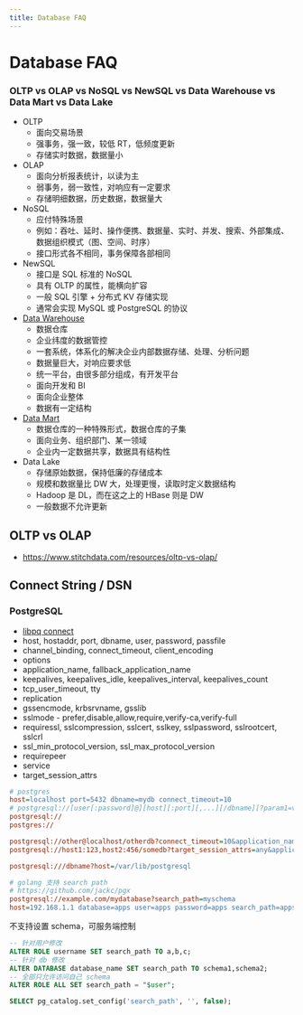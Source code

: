 ```yaml
---
title: Database FAQ
---
```


# Database FAQ

### OLTP vs OLAP vs NoSQL vs NewSQL vs Data Warehouse vs Data Mart vs Data Lake

- OLTP
  - 面向交易场景
  - 强事务，强一致，较低 RT，低频度更新
  - 存储实时数据，数据量小
- OLAP
  - 面向分析报表统计，以读为主
  - 弱事务，弱一致性，对响应有一定要求
  - 存储明细数据，历史数据，数据量大
- NoSQL
  - 应付特殊场景
  - 例如：吞吐、延时、操作便携、数据量、实时、并发、搜索、外部集成、数据组织模式（图、空间、时序）
  - 接口形式各不相同，事务保障各部相同
- NewSQL
  - 接口是 SQL 标准的 NoSQL
  - 具有 OLTP 的属性，能横向扩容
  - 一般 SQL 引擎 + 分布式 KV 存储实现
  - 通常会实现 MySQL 或 PostgreSQL 的协议
- [Data Warehouse](https://en.wikipedia.org/wiki/Data_warehouse)
  - 数据仓库
  - 企业纬度的数据管控
  - 一套系统，体系化的解决企业内部数据存储、处理、分析问题
  - 数据量巨大，对响应要求低
  - 统一平台，由很多部分组成，有开发平台
  - 面向开发和 BI
  - 面向企业整体
  - 数据有一定结构
- [Data Mart](https://en.wikipedia.org/wiki/Data_mart)
  - 数据仓库的一种特殊形式，数据仓库的子集
  - 面向业务、组织部门、某一领域
  - 企业内一定数据共享，数据具有结构性
- Data Lake
  - 存储原始数据，保持低廉的存储成本
  - 规模和数据量比 DW 大，处理更慢，读取时定义数据结构
  - Hadoop 是 DL，而在这之上的 HBase 则是 DW
  - 一般数据不允许更新

## OLTP vs OLAP

- https://www.stitchdata.com/resources/oltp-vs-olap/

## Connect String / DSN

### PostgreSQL

- [libpq connect](https://www.postgresql.org/docs/current/libpq-connect.html#LIBPQ-CONNSTRING)
- host, hostaddr, port, dbname, user, password, passfile
- channel_binding, connect_timeout, client_encoding
- options
- application_name, fallback_application_name
- keepalives, keepalives_idle, keepalives_interval, keepalives_count
- tcp_user_timeout, tty
- replication
- gssencmode, krbsrvname, gsslib
- sslmode - prefer,disable,allow,require,verify-ca,verify-full
- requiressl, sslcompression, sslcert, sslkey, sslpassword, sslrootcert, sslcrl
- ssl_min_protocol_version, ssl_max_protocol_version
- requirepeer
- service
- target_session_attrs

```ini
# postgres
host=localhost port=5432 dbname=mydb connect_timeout=10
# postgresql://[user[:password]@][host][:port][,...][/dbname][?param1=value1&...]
postgresql://
postgres://

postgresql://other@localhost/otherdb?connect_timeout=10&application_name=myapp
postgresql://host1:123,host2:456/somedb?target_session_attrs=any&application_name=myapp

postgresql:///dbname?host=/var/lib/postgresql

# golang 支持 search path
# https://github.com/jackc/pgx
postgresql://example.com/mydatabase?search_path=myschema
host=192.168.1.1 database=apps user=apps password=apps search_path=apps,public
```

不支持设置 schema，可服务端控制

```sql
-- 针对用户修改
ALTER ROLE username SET search_path TO a,b,c;
-- 针对 db 修改
ALTER DATABASE database_name SET search_path TO schema1,schema2;
-- 全部只允许访问自己 schema
ALTER ROLE ALL SET search_path = "$user";

SELECT pg_catalog.set_config('search_path', '', false);
```
